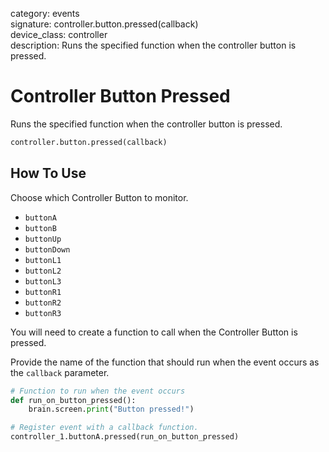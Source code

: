 category: events  
signature: controller.button.pressed(callback)  
device_class: controller  
description: Runs the specified function when the controller button is pressed.  

# Controller Button Pressed

Runs the specified function when the controller button is pressed.

```python
controller.button.pressed(callback)
```

## How To Use

Choose which Controller Button to monitor.

* `buttonA`
* `buttonB`
* `buttonUp`
* `buttonDown`
* `buttonL1`
* `buttonL2`
* `buttonL3`
* `buttonR1`
* `buttonR2`
* `buttonR3`

You will need to create a function to call when the Controller Button is pressed. 

Provide the name of the function that should run when the event occurs as the `callback` parameter.

```python
# Function to run when the event occurs
def run_on_button_pressed():
    brain.screen.print("Button pressed!")

# Register event with a callback function.
controller_1.buttonA.pressed(run_on_button_pressed)
```

<advanced>
</advanced>